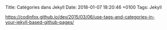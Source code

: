 Title:  Catégories dans Jekyll
Date:   2018-01-07 18:20:46 +0100
Tags: Jekyll


<https://codinfox.github.io/dev/2015/03/06/use-tags-and-categories-in-your-jekyll-based-github-pages/>
